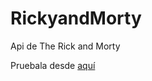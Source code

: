 # RickyandMorty
Api de The Rick and Morty

Pruebala desde [aquí](https://gonzalodecastro.github.io/RickyandMorty/)
